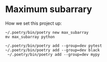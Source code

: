 # Maximum subarrary

How we set this project up:

```
~/.poetry/bin/poetry new max_subarray
mv max_subarray python
```

```
~/.poetry/bin/poetry add --group=dev pytest
~/.poetry/bin/poetry add --group=dev black
 ~/.poetry/bin/poetry add --group=dev mypy
```